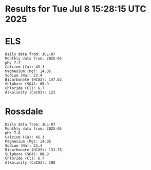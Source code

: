 # Results for Tue Jul  8 15:28:15 UTC 2025
# ELS
```
Daily data from: JUL-07
Monthly data from: 2025-05
pH: 7.7
Calcium (Ca): 45.3
Magnesium (Mg): 14.05
Sodium (Na): 23.4
Bicarbonate (HCO3): 147.62
Sulphate (SO4): 88.9
Chloride (Cl): 6.7
Alkalinity (CaCO3): 121
```
# Rossdale
```
Daily data from: JUL-07
Monthly data from: 2025-05
pH: 7.8
Calcium (Ca): 45.3
Magnesium (Mg): 14.05
Sodium (Na): 23.4
Bicarbonate (HCO3): 131.76
Sulphate (SO4): 88.9
Chloride (Cl): 6.7
Alkalinity (CaCO3): 108
```
